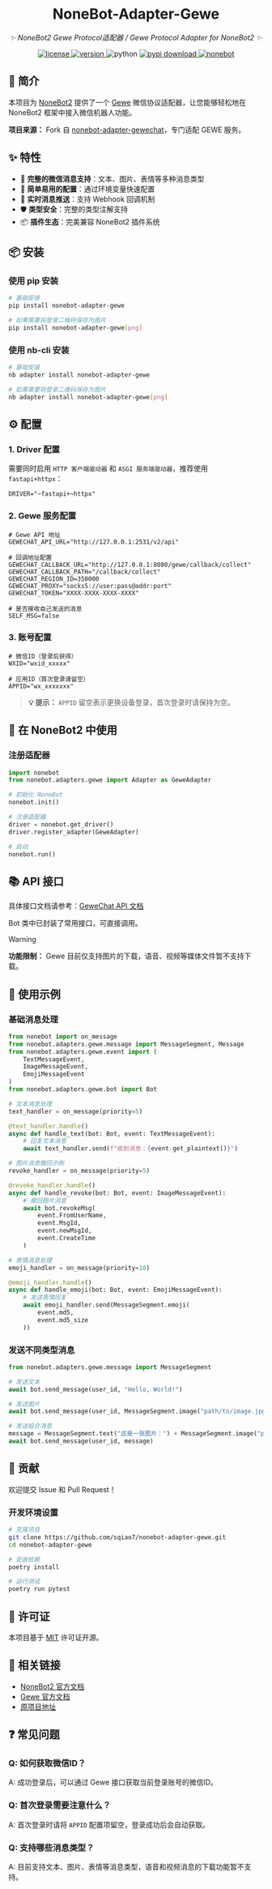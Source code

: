 
<div align="center">

# NoneBot-Adapter-Gewe

_✨ NoneBot2 Gewe Protocol适配器 / Gewe Protocol Adapter for NoneBot2 ✨_

<a href="https://github.com/sqiao7/nonebot-adapter-gewe/blob/master/LICENSE.txt">
  <img src="https://img.shields.io/github/license/sqiao7/nonebot-adapter-gewe" alt="license">
</a>
<a href="https://pypi.python.org/pypi/nonebot-adapter-gewe">
  <img src="https://img.shields.io/pypi/v/nonebot-adapter-gewe" alt="version">
</a>
<img src="https://img.shields.io/badge/Python-3.9+-blue" alt="python">
<a href="https://pypi.python.org/pypi/nonebot-adapter-gewe">
  <img src="https://img.shields.io/pypi/dm/nonebot-adapter-gewe" alt="pypi download">
</a>
<a href="https://github.com/nonebot/nonebot2">
  <img src="https://img.shields.io/badge/NoneBot-2.4.2+-red" alt="nonebot">
</a>

</div>

## 📖 简介

本项目为 [NoneBot2](https://github.com/nonebot/nonebot2) 提供了一个 [Gewe](https://github.com/Devo919/Gewe) 微信协议适配器，让您能够轻松地在 NoneBot2 框架中接入微信机器人功能。

**项目来源：** Fork 自 [nonebot-adapter-gewechat](https://github.com/Shine-Light/nonebot-adapter-gewechat)，专门适配 GEWE 服务。

## ✨ 特性

- 🚀 **完整的微信消息支持**：文本、图片、表情等多种消息类型
- 🔧 **简单易用的配置**：通过环境变量快速配置
- 📡 **实时消息推送**：支持 Webhook 回调机制
- 🛡️ **类型安全**：完整的类型注解支持
- 📦 **插件生态**：完美兼容 NoneBot2 插件系统

## 📦 安装

### 使用 pip 安装

```bash
# 基础安装
pip install nonebot-adapter-gewe

# 如果需要将登录二维码保存为图片
pip install nonebot-adapter-gewe[png]
```

### 使用 nb-cli 安装

```bash
# 基础安装
nb adapter install nonebot-adapter-gewe

# 如果需要将登录二维码保存为图片
nb adapter install nonebot-adapter-gewe[png]
```

## ⚙️ 配置

### 1. Driver 配置

需要同时启用 `HTTP 客户端驱动器` 和 `ASGI 服务端驱动器`，推荐使用 `fastapi+httpx`：

```dotenv
DRIVER="~fastapi+~httpx"
```

### 2. Gewe 服务配置

```dotenv
# Gewe API 地址
GEWECHAT_API_URL="http://127.0.0.1:2531/v2/api"

# 回调地址配置
GEWECHAT_CALLBACK_URL="http://127.0.0.1:8080/gewe/callback/collect"
GEWECHAT_CALLBACK_PATH="/callback/collect"
GEWECHAT_REGION_ID=350000
GEWECHAT_PROXY="socks5://user:pass@addr:port"
GEWECHAT_TOKEN="XXXX-XXXX-XXXX-XXXX"

# 是否接收自己发送的消息
SELF_MSG=false
```

### 3. 账号配置

```dotenv
# 微信ID（登录后获得）
WXID="wxid_xxxxx"

# 应用ID（首次登录请留空）
APPID="wx_xxxxxxx"
```

> **💡 提示：** `APPID` 留空表示更换设备登录，首次登录时请保持为空。

## 🔌 在 NoneBot2 中使用

### 注册适配器

```python
import nonebot
from nonebot.adapters.gewe import Adapter as GeweAdapter

# 初始化 NoneBot
nonebot.init()

# 注册适配器
driver = nonebot.get_driver()
driver.register_adapter(GeweAdapter)

# 启动
nonebot.run()
```

## 📚 API 接口

具体接口文档请参考：[GeweChat API 文档](https://apifox.com/apidoc/shared-69ba62ca-cb7d-437e-85e4-6f3d3df271b1)

Bot 类中已封装了常用接口，可直接调用。

> [!WARNING]
> **功能限制：** Gewe 目前仅支持图片的下载，语音、视频等媒体文件暂不支持下载。

## 🎯 使用示例

### 基础消息处理

```python
from nonebot import on_message
from nonebot.adapters.gewe.message import MessageSegment, Message
from nonebot.adapters.gewe.event import (
    TextMessageEvent, 
    ImageMessageEvent, 
    EmojiMessageEvent
)
from nonebot.adapters.gewe.bot import Bot

# 文本消息处理
text_handler = on_message(priority=5)

@text_handler.handle()
async def handle_text(bot: Bot, event: TextMessageEvent):
    # 回复文本消息
    await text_handler.send(f"收到消息：{event.get_plaintext()}")

# 图片消息撤回示例
revoke_handler = on_message(priority=5)

@revoke_handler.handle()
async def handle_revoke(bot: Bot, event: ImageMessageEvent):
    # 撤回图片消息
    await bot.revokeMsg(
        event.FromUserName,
        event.MsgId,
        event.newMsgId,
        event.CreateTime
    )

# 表情消息处理
emoji_handler = on_message(priority=10)

@emoji_handler.handle()
async def handle_emoji(bot: Bot, event: EmojiMessageEvent):
    # 发送表情回复
    await emoji_handler.send(MessageSegment.emoji(
        event.md5,
        event.md5_size
    ))
```

### 发送不同类型消息

```python
from nonebot.adapters.gewe.message import MessageSegment

# 发送文本
await bot.send_message(user_id, "Hello, World!")

# 发送图片
await bot.send_message(user_id, MessageSegment.image("path/to/image.jpg"))

# 发送组合消息
message = MessageSegment.text("这是一张图片：") + MessageSegment.image("path/to/image.jpg")
await bot.send_message(user_id, message)
```

## 🤝 贡献

欢迎提交 Issue 和 Pull Request！

### 开发环境设置

```bash
# 克隆项目
git clone https://github.com/sqiao7/nonebot-adapter-gewe.git
cd nonebot-adapter-gewe

# 安装依赖
poetry install

# 运行测试
poetry run pytest
```

## 📄 许可证

本项目基于 [MIT](LICENSE.txt) 许可证开源。

## 🔗 相关链接

- [NoneBot2 官方文档](https://nonebot.dev/)
- [Gewe 官方文档](http://doc.geweapi.com)
- [原项目地址](https://github.com/Shine-Light/nonebot-adapter-gewechat)

## ❓ 常见问题

### Q: 如何获取微信ID？
A: 成功登录后，可以通过 Gewe 接口获取当前登录账号的微信ID。

### Q: 首次登录需要注意什么？
A: 首次登录时请将 `APPID` 配置项留空，登录成功后会自动获取。

### Q: 支持哪些消息类型？
A: 目前支持文本、图片、表情等消息类型，语音和视频消息的下载功能暂不支持。
